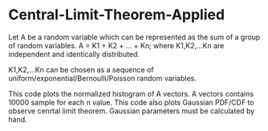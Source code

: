 # Central-Limit-Theorem-Applied

Let A be a random variable which can be represented as the sum of a group of random variables.
A = K1 + K2 + ... + Kn; where K1,K2,...Kn are independent and identically distributed.

K1,K2,...Kn can be chosen as a sequence of uniform/exponential/Bernoulli/Poisson random variables.

This code plots the normalized histogram of A vectors. A vectors contains 10000 sample for each n value. This code also plots Gaussian PDF/CDF to observe cenrtal limit theorem.
Gaussian parameters must be calculated by hand. 
